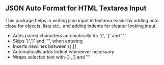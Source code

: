 ## JSON Auto Format for HTML Textarea Input

This package helps in writing json input in textarea easier by adding auto close for objects, lists etc., and adding indents for cleaner looking input.

 - Adds paired characters automatically for '{', '[' and '"'.
 - Skips '}',']' and '"', when entering
 - Inserts newlines between {},[]
 - Automatically adds Indent whereever necessary
 - Wraps selected text with {} ,[] and ""